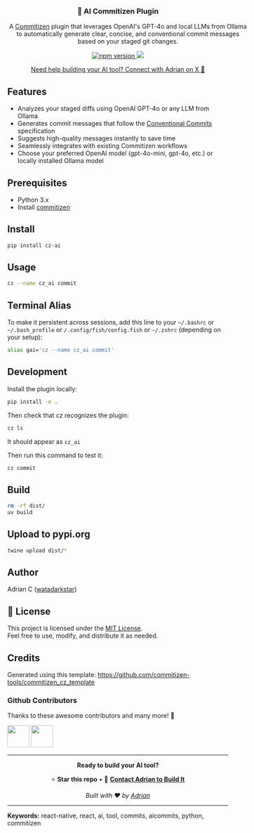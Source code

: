 <h3 align="center">
  🤖 AI Commitizen Plugin
</h3>

<p align="center" style="width:550px; margin-left:auto; margin-right:auto;">
A <a href="https://github.com/commitizen-tools/commitizen"
target="_blank">Commitizen</a> plugin that leverages OpenAI's GPT-4o and local LLMs from Ollama to automatically generate clear, concise, and conventional commit messages based on your staged git changes.
</p>

<p align="center">
  <a href="https://pypi.org/project/cz-ai/">
    <img alt="npm version" src="https://img.shields.io/pypi/v/cz-ai?label=pypi"/>
  </a>
  <a title='License' href="https://github.com/watadarkstar/cz_ai/blob/master/LICENSE" height="18">
    <img src='https://img.shields.io/badge/license-MIT-blue.svg' />
  </a>
</p>

<p align="center">
  <a href="https://x.com/icookandcode" target="_blank">Need help building your AI tool? Connect with Adrian on X 🚀 </a>
</p>

## Features

- Analyzes your staged diffs using OpenAI GPT-4o or any LLM from Ollama
- Generates commit messages that follow the [Conventional Commits](https://www.conventionalcommits.org/) specification
- Suggests high-quality messages instantly to save time
- Seamlessly integrates with existing Commitizen workflows
- Choose your preferred OpenAI model (gpt-4o-mini, gpt-4o, etc.) or locally installed Ollama model

## Prerequisites

- Python 3.x
- Install [commitizen](https://commitizen-tools.github.io/commitizen/#installation)

## Install

```bash
pip install cz-ai
```

## Usage

```bash
cz --name cz_ai commit
```

## Terminal Alias

To make it persistent across sessions, add this line to your `~/.bashrc` or
`~/.bash_profile` or `/.config/fish/config.fish` or `~/.zshrc` (depending on your setup):

```bash
alias gai='cz --name cz_ai commit'
```

## Development

Install the plugin locally:

```bash
pip install -e .
```

Then check that cz recognizes the plugin:

```bash
cz ls
```

It should appear as `cz_ai`

Then run this command to test it:

```bash
cz commit
```

## Build

```bash
rm -rf dist/
uv build
```

## Upload to pypi.org

```bash
twine upload dist/*
```

## Author

Adrian C ([watadarkstar](https://github.com/watadarkstar/))

## 📄 License

This project is licensed under the [MIT License](LICENSE).  
Feel free to use, modify, and distribute it as needed.

## Credits

Generated using this template: https://github.com/commitizen-tools/commitizen_cz_template

### Github Contributors

Thanks to these awesome contributors and many more! 🧘

<a href="https://github.com/watadarkstar"><img src="https://github.com/watadarkstar.png" width="50" height="50" /></a>
<a href="https://github.com/dcvdiego"><img src="https://github.com/dcvdiego.png" width="50" height="50" /></a>

---

<div align="center">

**Ready to build your AI tool?**

⭐ **Star this repo** • 💬 **[Contact Adrian to Build It](https://x.com/icookandcode)**

_Built with ❤️ by [Adrian](https://x.com/icookandcode)_

</div>

---

**Keywords:** react-native, react, ai, tool, commits, aicommits, python, commitizen
